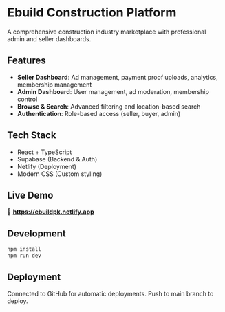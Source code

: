 # Ebuild Construction Platform

A comprehensive construction industry marketplace with professional admin and seller dashboards.

## Features
- **Seller Dashboard**: Ad management, payment proof uploads, analytics, membership management
- **Admin Dashboard**: User management, ad moderation, membership control
- **Browse & Search**: Advanced filtering and location-based search
- **Authentication**: Role-based access (seller, buyer, admin)

## Tech Stack
- React + TypeScript
- Supabase (Backend & Auth)
- Netlify (Deployment)
- Modern CSS (Custom styling)

## Live Demo
🚀 **https://ebuildpk.netlify.app**

## Development
```bash
npm install
npm run dev
```

## Deployment
Connected to GitHub for automatic deployments. Push to main branch to deploy.

